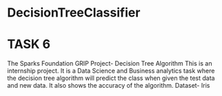 # DecisionTreeClassifier
# TASK 6
The Sparks Foundation
GRIP
Project- Decision Tree Algorithm 
This is an internship project.
It is a Data Science and Business analytics task where the decision tree algorithm will predict the class when given the test data and new data. 
It also shows the accuracy of the algorithm.
Dataset- Iris
